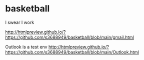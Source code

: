 # basketball
I swear I work

http://htmlpreview.github.io/?https://github.com/s3688949/basketball/blob/main/gmail.html

Outlook is a test env
http://htmlpreview.github.io/?https://github.com/s3688949/basketball/blob/main/Outlook.html
